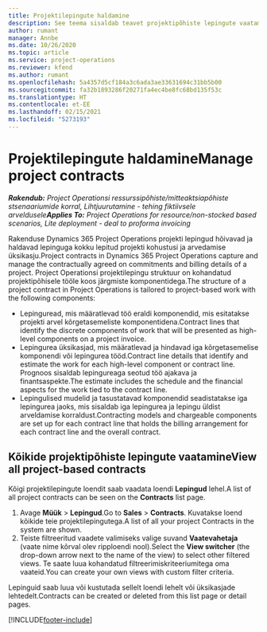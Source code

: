 ```yaml
---
title: Projektilepingute haldamine
description: See teema sisaldab teavet projektipõhiste lepingute vaatamise kohta.
author: rumant
manager: Annbe
ms.date: 10/26/2020
ms.topic: article
ms.service: project-operations
ms.reviewer: kfend
ms.author: rumant
ms.openlocfilehash: 5a4357d5cf184a3c6ada3ae33631694c31bb5b00
ms.sourcegitcommit: fa32b1893286f20271fa4ec4be8fc68bd135f53c
ms.translationtype: HT
ms.contentlocale: et-EE
ms.lasthandoff: 02/15/2021
ms.locfileid: "5273193"
---
```

# <a name="manage-project-contracts"></a><span data-ttu-id="aa1c6-103">Projektilepingute haldamine</span><span class="sxs-lookup"><span data-stu-id="aa1c6-103">Manage project contracts</span></span>

<span data-ttu-id="aa1c6-104">_**Rakendub:** Project Operationsi ressurssipõhiste/mitteaktsiapõhiste stsenaariumide korral,  Lihtjuurutamine - tehing fiktiivsele arveldusele_</span><span class="sxs-lookup"><span data-stu-id="aa1c6-104">_**Applies To:** Project Operations for resource/non-stocked based scenarios, Lite deployment - deal to proforma invoicing_</span></span>

<span data-ttu-id="aa1c6-105">Rakenduse Dynamics 365 Project Operations projekti lepingud hõivavad ja haldavad lepinguga kokku lepitud projekti kohustusi ja arvedamise üksikasju.</span><span class="sxs-lookup"><span data-stu-id="aa1c6-105">Project contracts in Dynamics 365 Project Operations capture and manage the contractually agreed on commitments and billing details of a project.</span></span> <span data-ttu-id="aa1c6-106">Project Operationsi projektilepingu struktuur on kohandatud projektipõhisele tööle koos järgmiste komponentidega.</span><span class="sxs-lookup"><span data-stu-id="aa1c6-106">The structure of a project contract in Project Operations is tailored to project-based work with the following components:</span></span>

- <span data-ttu-id="aa1c6-107">Lepinguread, mis määratlevad töö eraldi komponendid, mis esitatakse projekti arvel kõrgetasemeliste komponentidena.</span><span class="sxs-lookup"><span data-stu-id="aa1c6-107">Contract lines that identify the discrete components of work that will be presented as high-level components on a project invoice.</span></span>
- <span data-ttu-id="aa1c6-108">Lepingurea üksikasjad, mis määratlevad ja hindavad iga kõrgetasemelise komponendi või lepingurea tööd.</span><span class="sxs-lookup"><span data-stu-id="aa1c6-108">Contract line details that identify and estimate the work for each high-level component or contract line.</span></span> <span data-ttu-id="aa1c6-109">Prognoos sisaldab lepingureaga seotud töö ajakava ja finantsaspekte.</span><span class="sxs-lookup"><span data-stu-id="aa1c6-109">The estimate includes the schedule and the financial aspects for the work tied to the contract line.</span></span>
- <span data-ttu-id="aa1c6-110">Lepingulised mudelid ja tasustatavad komponendid seadistatakse iga lepingurea jaoks, mis sisaldab iga lepingurea ja lepingu üldist arveldamise korraldust.</span><span class="sxs-lookup"><span data-stu-id="aa1c6-110">Contracting models and chargeable components are set up for each contract line that holds the billing arrangement for each contract line and the overall contract.</span></span>

## <a name="view-all-project-based-contracts"></a><span data-ttu-id="aa1c6-111">Kõikide projektipõhiste lepingute vaatamine</span><span class="sxs-lookup"><span data-stu-id="aa1c6-111">View all project-based contracts</span></span>

<span data-ttu-id="aa1c6-112">Kõigi projektilepingute loendit saab vaadata loendi **Lepingud** lehel.</span><span class="sxs-lookup"><span data-stu-id="aa1c6-112">A list of all project contracts can be seen on the **Contracts** list page.</span></span> 

1. <span data-ttu-id="aa1c6-113">Avage **Müük** > **Lepingud**.</span><span class="sxs-lookup"><span data-stu-id="aa1c6-113">Go to **Sales** > **Contracts**.</span></span> <span data-ttu-id="aa1c6-114">Kuvatakse loend kõikide teie projektilepingutega.</span><span class="sxs-lookup"><span data-stu-id="aa1c6-114">A list of all your project Contracts in the system are shown.</span></span> 
2. <span data-ttu-id="aa1c6-115">Teiste filtreeritud vaadete valimiseks valige suvand **Vaatevahetaja** (vaate nime kõrval olev ripploendi nool).</span><span class="sxs-lookup"><span data-stu-id="aa1c6-115">Select the **View switcher** (the drop-down arrow next to the name of the view) to select other filtered views.</span></span> <span data-ttu-id="aa1c6-116">Te saate luua kohandatud filtreerimiskriteeriumitega oma vaateid.</span><span class="sxs-lookup"><span data-stu-id="aa1c6-116">You can create your own views with custom filter criteria.</span></span>

<span data-ttu-id="aa1c6-117">Lepinguid saab luua või kustutada sellelt loendi lehelt või üksikasjade lehtedelt.</span><span class="sxs-lookup"><span data-stu-id="aa1c6-117">Contracts can be created or deleted from this list page or detail pages.</span></span>


[!INCLUDE[footer-include](../../includes/footer-banner.md)]